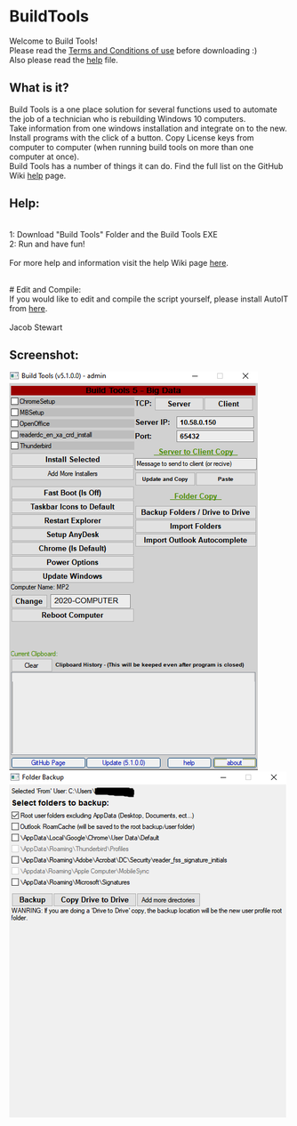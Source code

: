 # BuildTools
Welcome to Build Tools!
<br>
Please read the <a href="https://github.com/kingjacob280/BuildTools/wiki/Terms-and-Conditions-Of-Use">Terms and Conditions of use</a> before downloading :)
<br>
Also please read the <a href="https://github.com/kingjacob280/BuildTools/wiki/Help">help</a> file.
## What is it?
Build Tools is a one place solution for several functions used to automate the job of a technician who is rebuilding Windows 10 computers.
<br>
Take information from one windows installation and integrate on to the new. Install programs with the click of a button. Copy License keys from computer to computer (when running build tools on more than one computer at once).
<br>
Build Tools has a number of things it can do. Find the full list on the GitHub Wiki <a href="https://github.com/kingjacob280/BuildTools/wiki/Help">help</a> page.
## Help:
<br>
1: Download "Build Tools" Folder and the Build Tools EXE
<br>
2: Run and have fun!
<br>
<br>
For more help and information visit the help Wiki page <a href="https://github.com/kingjacob280/BuildTools/wiki/Help">here</a>.
<br>
<br>
<p>
 # Edit and Compile:
<br>
If you would like to edit and compile the script yourself, please install AutoIT from <a href="https://www.autoitscript.com/site/autoit/downloads/">here</a>. 
<br>
<br>
Jacob Stewart
 
## Screenshot:
 
![Screenshot](/Capture.PNG)
![Screenshot](/Capture2.PNG)
